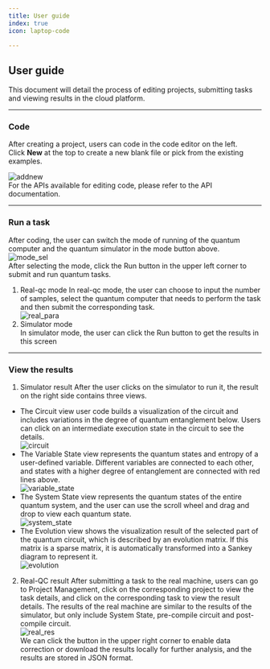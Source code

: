 ```yaml
---
title: User guide
index: true
icon: laptop-code

---
```

<!--
http://localhost:3000/
http://janusq.zju.edu.cn:10211/
-->
## User guide

This document will detail the process of editing projects, submitting tasks and viewing results in the cloud platform.

---
### Code
After creating a project, users can code in the code editor on the left.  
Click **New** at the top to create a new blank file or pick from the existing examples.

![addnew](http://janusq.zju.edu.cn:10211/md-pics/addnew.png)  
For the APIs available for editing code, please refer to the API documentation.

---
### Run a task
After coding, the user can switch the mode of running of the quantum computer and the quantum simulator in the mode button above.  
![mode_sel](http://janusq.zju.edu.cn:10211/md-pics/mode_sel.png)  
After selecting the mode, click the Run button in the upper left corner to submit and run quantum tasks.

1. Real-qc mode
In real-qc mode, the user can choose to input the number of samples, select the quantum computer that needs to perform the task and then submit the corresponding task.  
![real_para](http://janusq.zju.edu.cn:10211/md-pics/real_para.png)
2. Simulator mode  
In simulator mode, the user can click the Run button to get the results in this screen  
---
### View the results

1. Simulator result
After the user clicks on the simulator to run it, the result on the right side contains three views.  
- The Circuit view user code builds a visualization of the circuit and includes variations in the degree of quantum entanglement below. Users can click on an intermediate execution state in the circuit to see the details.  
![circuit](http://janusq.zju.edu.cn:10211/md-pics/circuit.png)
- The Variable State view represents the quantum states and entropy of a user-defined variable. Different variables are connected to each other, and states with a higher degree of entanglement are connected with red lines above.  
![variable_state](http://janusq.zju.edu.cn:10211/md-pics/variable_state.png)
- The System State view represents the quantum states of the entire quantum system, and the user can use the scroll wheel and drag and drop to view each quantum state.  
![system_state](http://janusq.zju.edu.cn:10211/md-pics/system_state.png)
- The Evolution view shows the visualization result of the selected part of the quantum circuit, which is described by an evolution matrix. If this matrix is a sparse matrix, it is automatically transformed into a Sankey diagram to represent it.  
![evolution](http://janusq.zju.edu.cn:10211/md-pics/evolution.png)
2. Real-QC result
After submitting a task to the real machine, users can go to Project Management, click on the corresponding project to view the task details, and click on the corresponding task to view the result details. The results of the real machine are similar to the results of the simulator, but only include System State, pre-compile circuit and post-compile circuit.  
![real_res](http://janusq.zju.edu.cn:10211/md-pics/real_res.png)  
We can click the button in the upper right corner to enable data correction or download the results locally for further analysis, and the results are stored in JSON format.  





